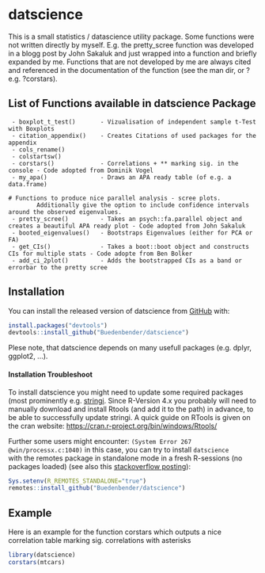 
# datscience

<!-- badges: start -->
<!-- badges: end -->


This is a small statistics / datascience utility package.
Some functions were not written directly by myself. E.g. the pretty_scree function
was developed in a blogg post by John Sakaluk and just wrapped into a function 
and briefly expanded by me. Functions that are not developed by me are always 
cited and referenced in the documentation of the function (see the man dir, or ? e.g. ?corstars).


## List of Functions available in datscience Package
``` 
 - boxplot_t_test()       - Vizualisation of independent sample t-Test with Boxplots
 - citation_appendix()    - Creates Citations of used packages for the appendix
 - cols_rename()
 - colstartsw()
 - corstars()             - Correlations + ** marking sig. in the console - Code adopted from Dominik Vogel
 - my_apa()               - Draws an APA ready table (of e.g. a data.frame)
 
# Functions to produce nice parallel analysis - scree plots. 
        Additionally give the option to include confidence intervals around the observed eigenvalues.
 - pretty_scree()         - Takes an psych::fa.parallel object and creates a beautiful APA ready plot - Code adopted from John Sakaluk
 - booted_eigenvalues()   - Bootstraps Eigenvalues (either for PCA or FA)
 - get_CIs()              - Takes a boot::boot object and constructs CIs for multiple stats - Code adopte from Ben Bolker
 - add_ci_2plot()         - Adds the bootstrapped CIs as a band or errorbar to the pretty scree
``` 

## Installation

You can install the released version of datscience from [GitHub](https://github.com/Buedenbender/datscience#readme) with:

``` r
install.packages("devtools")
devtools::install_github("Buedenbender/datscience")
```

Plese note, that datscience depends on many usefull packages (e.g. dplyr, ggplot2, ...).

#### Installation Troubleshoot

To install datscience you might need to update some required packages (most prominently e.g. [stringi](https://cran.r-project.org/web/packages/stringi/index.html).
Since R-Version 4.x you probably will need to manually download and install Rtools (and add it to the path) in advance,
to be able to successfully update stringi. A quick guide on RTools is given on the cran website:
https://cran.r-project.org/bin/windows/Rtools/

Further some users might encounter: `(System Error 267 @win/processx.c:1040)` in this case, you can try to install `datscience`  
with the remotes package in standalone mode in a fresh R-sessions (no packages loaded) (see also this [stackoverflow posting](https://stackoverflow.com/q/68400661/7318488)):
``` r
Sys.setenv(R_REMOTES_STANDALONE="true")
remotes::install_github("Buedenbender/datscience")
```

## Example

Here is an example for the function corstars which outputs
a nice correlation table marking sig. correlations with asterisks

``` r
library(datscience)
corstars(mtcars)
```

